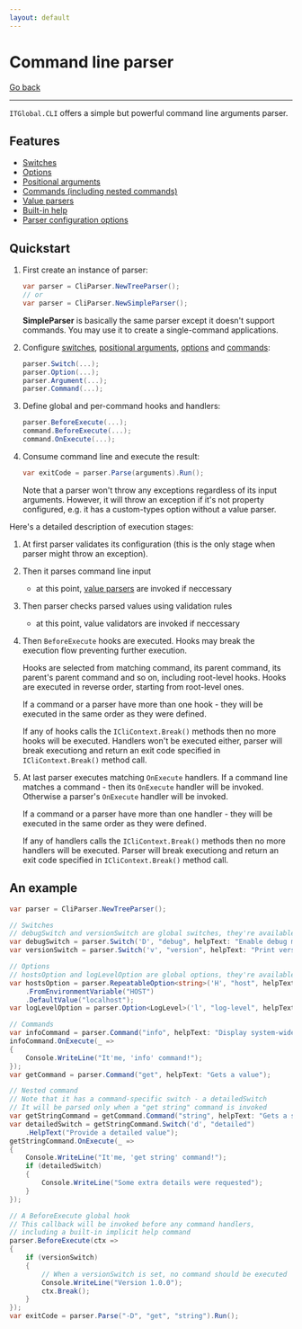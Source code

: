 ```yaml
---
layout: default
---
```

# Command line parser

[Go back](..)

---

`ITGlobal.CLI` offers a simple but powerful command line arguments parser.

## Features

* [Switches](switches)
* [Options](options)
* [Positional arguments](arguments)
* [Commands (including nested commands)](commands)
* [Value parsers](values)
* [Built-in help](help)
* [Parser configuration options](config)

## Quickstart

1. First create an instance of parser:

   ```csharp
   var parser = CliParser.NewTreeParser();
   // or
   var parser = CliParser.NewSimpleParser();
   ```

   **SimpleParser** is basically the same parser except it doesn't support commands.
   You may use it to create a single-command applications.

2. Configure [switches](switches), [positional arguments](arguments), [options](options) and [commands](commands):

   ```csharp
   parser.Switch(...);
   parser.Option(...);
   parser.Argument(...);
   parser.Command(...);
   ```

3. Define global and per-command hooks and handlers:

   ```csharp
   parser.BeforeExecute(...);
   command.BeforeExecute(...);
   command.OnExecute(...);
   ```

4. Consume command line and execute the result:

   ```csharp
   var exitCode = parser.Parse(arguments).Run();
   ```

   Note that a parser won't throw any exceptions regardless of its input arguments.
   However, it will throw an exception if it's not property configured,
   e.g. it has a custom-types option without a value parser.

  Here's a detailed description of execution stages:

  1. At first parser validates its configuration (this is the only stage when parser might throw an exception).
  2. Then it parses command line input
     * at this point, [value parsers](values) are invoked if neccessary
  3. Then parser checks parsed values using validation rules  
     * at this point, value validators are invoked if neccessary
  4. Then `BeforeExecute` hooks are executed.
     Hooks may break the execution flow preventing further execution.

     Hooks are selected from matching command, its parent command,
     its parent's parent command and so on, including root-level hooks.
     Hooks are executed in reverse order, starting from root-level ones.

     If a command or a parser have more than one hook - they will be executed
     in the same order as they were defined.

     If any of hooks calls the `ICliContext.Break()` methods then no more hooks will be executed.
     Handlers won't be executed either, parser will break executiong and return an exit code
     specified in `ICliContext.Break()` method call.

  5. At last parser executes matching `OnExecute` handlers.
     If a command line matches a command - then its `OnExecute` handler will be invoked.
     Otherwise a parser's `OnExecute` handler will be invoked.

     If a command or a parser have more than one handler - they will be executed
     in the same order as they were defined.

     If any of handlers calls the `ICliContext.Break()` methods then no more handlers will be executed.
     Parser will break executiong and return an exit code specified in `ICliContext.Break()` method call.

## An example

```csharp
var parser = CliParser.NewTreeParser();

// Switches
// debugSwitch and versionSwitch are global switches, they're available for any command
var debugSwitch = parser.Switch('D', "debug", helpText: "Enable debug mode");
var versionSwitch = parser.Switch('v', "version", helpText: "Print version information and quit");

// Options
// hostsOption and logLevelOption are global options, they're available for any command
var hostsOption = parser.RepeatableOption<string>('H', "host", helpText: "Host name")
    .FromEnvironmentVariable("HOST")
    .DefaultValue("localhost");
var logLevelOption = parser.Option<LogLevel>('l', "log-level", helpText: "Set the logging level");

// Commands
var infoCommand = parser.Command("info", helpText: "Display system-wide information");
infoCommand.OnExecute(_ =>
{
    Console.WriteLine("It'me, 'info' command!");
});
var getCommand = parser.Command("get", helpText: "Gets a value");

// Nested command
// Note that it has a command-specific switch - a detailedSwitch
// It will be parsed only when a "get string" command is invoked
var getStringCommand = getCommand.Command("string", helpText: "Gets a string value");
var detailedSwitch = getStringCommand.Switch('d', "detailed")
    .HelpText("Provide a detailed value");
getStringCommand.OnExecute(_ =>
{
    Console.WriteLine("It'me, 'get string' command!");
    if (detailedSwitch)
    {
        Console.WriteLine("Some extra details were requested");
    }
});

// A BeforeExecute global hook
// This callback will be invoked before any command handlers,
// including a built-in implicit help command
parser.BeforeExecute(ctx =>
{
    if (versionSwitch)
    {
        // When a versionSwitch is set, no command should be executed
        Console.WriteLine("Version 1.0.0");
        ctx.Break();
    }
});
var exitCode = parser.Parse("-D", "get", "string").Run();
```
